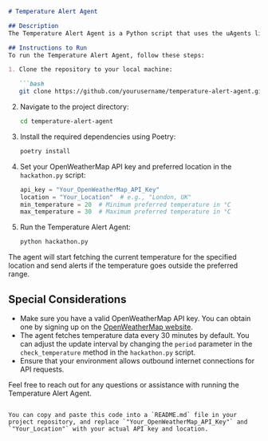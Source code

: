 ```markdown
# Temperature Alert Agent

## Description
The Temperature Alert Agent is a Python script that uses the uAgents library to fetch real-time temperatures from a free weather API for a specified location. It allows users to set their preferred temperature range (minimum and maximum temperature) and sends an alert/notification when the current temperature in the chosen location goes below the minimum or above the maximum threshold.

## Instructions to Run
To run the Temperature Alert Agent, follow these steps:

1. Clone the repository to your local machine:

   ```bash
   git clone https://github.com/yourusername/temperature-alert-agent.git
   ```

2. Navigate to the project directory:

   ```bash
   cd temperature-alert-agent
   ```

3. Install the required dependencies using Poetry:

   ```bash
   poetry install
   ```

4. Set your OpenWeatherMap API key and preferred location in the `hackathon.py` script:

   ```python
   api_key = "Your_OpenWeatherMap_API_Key"
   location = "Your_Location"  # e.g., "London, UK"
   min_temperature = 20  # Minimum preferred temperature in °C
   max_temperature = 30  # Maximum preferred temperature in °C
   ```

5. Run the Temperature Alert Agent:

   ```bash
   python hackathon.py
   ```

The agent will start fetching the current temperature for the specified location and send alerts if the temperature goes outside the preferred range.

## Special Considerations
- Make sure you have a valid OpenWeatherMap API key. You can obtain one by signing up on the [OpenWeatherMap website](https://openweathermap.org/).
- The agent fetches temperature data every 30 minutes by default. You can adjust the update interval by changing the `period` parameter in the `check_temperature` method in the `hackathon.py` script.
- Ensure that your environment allows outbound internet connections for API requests.

Feel free to reach out for any questions or assistance with running the Temperature Alert Agent.
```

You can copy and paste this code into a `README.md` file in your project repository, and replace `"Your_OpenWeatherMap_API_Key"` and `"Your_Location"` with your actual API key and location.
